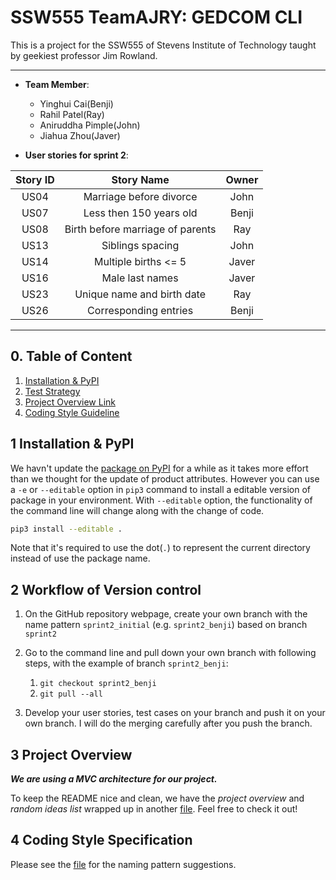 # SSW555 TeamAJRY: GEDCOM CLI

This is a project for the SSW555 of Stevens Institute of Technology taught by geekiest professor Jim Rowland.

---
- **Team Member**:
  - Yinghui Cai(Benji)
  - Rahil Patel(Ray)
  - Aniruddha Pimple(John)
  - Jiahua Zhou(Javer)

- **User stories for sprint 2**:

|Story ID|Story Name|Owner|
|:---:|:---:|:---:|
|US04|Marriage before divorce|John|
|US07|Less then 150 years old|Benji|
|US08|Birth before marriage of parents|Ray|
|US13|Siblings spacing|John|
|US14|Multiple births <= 5|Javer|
|US16|Male last names|Javer|
|US23|Unique name and birth date|Ray|
|US26|Corresponding entries|Benji|

---

## 0. Table of Content

1. [Installation & PyPI](#1-installation--pypi)
2. [Test Strategy](#2-workflow-of-version-control)
3. [Project Overview Link](doc/Project_overview.md)
4. [Coding Style Guideline](doc/coding_style_specification.md)

## 1 Installation & PyPI

We havn't update the [package on PyPI](https://pypi.org/project/GEDCOM-Benji/) for a while as it takes more effort than we thought for the update of product attributes. However you can use a `-e` or `--editable` option in `pip3` command to install a editable version of package in your environment. With `--editable` option, the functionality of the command line will change along with the change of code.

```sh
pip3 install --editable .
```

Note that it's required to use the dot(`.`) to represent the current directory instead of use the package name.

## 2 Workflow of Version control

1. On the GitHub repository webpage, create your own branch with the name pattern `sprint2_initial` (e.g. `sprint2_benji`) based on branch `sprint2`

2. Go to the command line and pull down your own branch with following steps, with the example of branch `sprint2_benji`:
    1. `git checkout sprint2_benji`
    2. `git pull --all`

3. Develop your user stories, test cases on your branch and push it on your own branch. I will do the merging carefully after you push the branch.

## 3 Project Overview

***We are using a MVC architecture for our project.***

To keep the README nice and clean, we have the *project overview* and *random ideas list* wrapped up in another [file](doc/Project_overview.md). Feel free to check it out!

## 4 Coding Style Specification

Please see the [file](doc/coding_style_specification.md) for the naming pattern suggestions.
